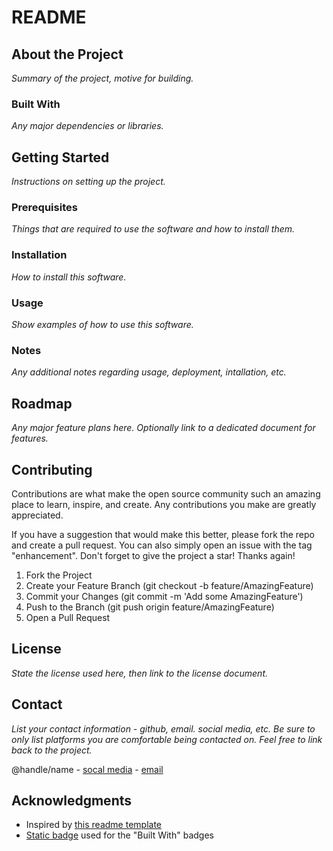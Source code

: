 # README

## About the Project

*Summary of the project, motive for building.*

### Built With

*Any major dependencies or libraries.*

## Getting Started

*Instructions on setting up the project.*

### Prerequisites

*Things that are required to use the software and how to install them.*

### Installation

*How to install this software.*

### Usage

*Show examples of how to use this software.*

### Notes

*Any additional notes regarding usage, deployment, intallation, etc.*

## Roadmap

*Any major feature plans here. Optionally link to a dedicated document for features.*

## Contributing

Contributions are what make the open source community such an amazing place to
learn, inspire, and create. Any contributions you make are greatly appreciated.

If you have a suggestion that would make this better, please fork the repo and
create a pull request. You can also simply open an issue with the tag
"enhancement". Don't forget to give the project a star! Thanks again!

1. Fork the Project
2. Create your Feature Branch (git checkout -b feature/AmazingFeature)
3. Commit your Changes (git commit -m 'Add some AmazingFeature')
4. Push to the Branch (git push origin feature/AmazingFeature)
5. Open a Pull Request

## License

*State the license used here, then link to the license document.*

## Contact

*List your contact information - github, email. social media, etc. Be sure to
only list platforms you are comfortable being contacted on. Feel free to link
back to the project.*

@handle/name - [socal media]() - [email]()

## Acknowledgments

- Inspired by [this readme template](https://github.com/othneildrew/Best-README-Template/blob/main/README.md)
- [Static badge](https://shields.io/badges) used for the "Built With" badges
